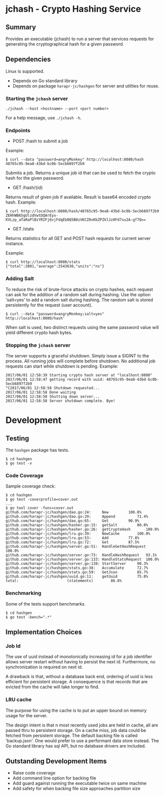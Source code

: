 # jchash - Crypto Hashing Service

## Summary

Provides an executable (jchash) to run a server that services requests for generating
the cryptographical hash for a given password.


## Dependencies

Linux is supported.
* Depends on Go standard library
* Depends on package `harapr-jc/hashgen` for server and utilties for reuse.

### Starting the `jchash` server

```
./jchash --host <hostname> --port <port number>
```

For a help message, use `./jchash -h`.

### Endpoints

* POST /hash to submit a job

Example:
```
$ curl --data "password=angryMonkey" http://localhost:8080/hash
48765c95-9ea8-43bd-bc0b-5ecb6897f2b9
```
Submits a job.
Returns a unique job id that can be used to fetch the crypto hash for the given password.

* GET /hash/{id}

Returns result of given job if available. Result is base64 encoded crypto hash.
Example:
```
$ curl http://localhost:8080/hash/48765c95-9ea8-43bd-bc0b-5ecb6897f2b9
ZEHhWB65gUlzdVwtDQArEyx-KVLzp_aTaRaPlBzYRIFj6vjFdqEb0Q5B8zVKCZ0vKbZPZklJz0Fd7su2A-gf7Q==
```

* GET /stats

Returns statistics for all GET and POST hash requests for current server instance.

Example:
```
$ curl http://localhost:8080/stats
{"total":2001,"average":2543630,"units":"ns"}
```

### Adding Salt

To reduce the risk of brute-force attacks on crypto hashes, each request can ask for the addition
of a random salt during hashing. Use the option 'salt=yes' to add a random salt during hashing.
The random salt is stored persistently for the request (user account).

```
$ curl --data "password=angryMonkey;salt=yes" http://localhost:8080/hash'
```

When salt is used, two distinct requests using the same password value will yield different crypto hash bytes.

### Stopping the `jchash` server

The server supports a graceful shutdown. Simply issue a SIGINT to the process.
All running jobs will complete before shutdown.
No additional job requests can start while shutdown is pending.
Example:
```
2017/06/01 12:58:39 Starting crypto hash server at "localhost:8080"
2017/06/01 12:58:47 getting record with uuid: 48765c95-9ea8-43bd-bc0b-5ecb6897f2b9
^C2017/06/01 12:58:58 Shutdown requested...
2017/06/01 12:58:58 Done waiting
2017/06/01 12:58:58 Shutting down server...
2017/06/01 12:58:58 Server shutdown complete. Bye!
```

# Development

## Testing

The `hashgen` package has tests.
```
$ cd hashgen
$ go test -v
```

### Code Coverage

Sample coverage check:

```
$ cd hashgen
$ go test -coverprofile=cover.out
...
$ go tool cover -func=cover.out
github.com/harapr-jc/hashgen/dao.go:24:		New			100.0%
github.com/harapr-jc/hashgen/dao.go:29:		Append			71.4%
github.com/harapr-jc/hashgen/dao.go:65:		Get			90.9%
github.com/harapr-jc/hashgen/hasher.go:15:	getSalt			80.0%
github.com/harapr-jc/hashgen/hasher.go:26:	getCryptoHash		100.0%
github.com/harapr-jc/hashgen/lru.go:39:		NewCache		100.0%
github.com/harapr-jc/hashgen/lru.go:53:		Add			77.8%
github.com/harapr-jc/hashgen/lru.go:72:		Get			87.5%
github.com/harapr-jc/hashgen/server.go:51:	HandleGetHashRequest	100.0%
github.com/harapr-jc/hashgen/server.go:73:	HandleHashRequest	93.1%
github.com/harapr-jc/hashgen/server.go:133:	HandleStatsRequest	100.0%
github.com/harapr-jc/hashgen/server.go:138:	StartServer		90.3%
github.com/harapr-jc/hashgen/stats.go:38:	Accumulate		72.7%
github.com/harapr-jc/hashgen/stats.go:59:	GetJson			85.7%
github.com/harapr-jc/hashgen/uuid.go:11:	getUuid			75.0%
total:						(statements)		86.8%
```

### Benchmarking

Some of the tests support benchmarks.

```
$ cd hashgen
$ go test -bench=".*"
```

## Implementation Choices

### Job Id
The use of uuid instead of monotonically increasing id for a job identifier allows server
restart without having to persist the next id. Furthermore, no synchronization is required
on next id.

A drawback is that, without a database back end, ordering of uuid is less efficient for
persistent storage. A consequence is that records that are evicted from the cache will
take longer to find.

### LRU cache
The purpose for using the cache is to put an upper bound on memory usage for the server.

The design intent is that n most recently used jobs are held in cache, all are passed thru
to persistent storage. On a cache miss, job data could be fetched from persistent storage.
The default backing file is called 'backup.json'. One would prefer to use a performant data
store instead. The Go standard library has sql API, but no database drivers are included.

## Outstanding Development Items

* Raise code coverage
* Add command line option for backing file
* Add guard against running the executable twice on same machine
* Add safety for when backing file size approaches partition size
